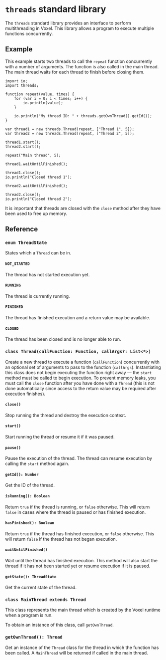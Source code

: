 # `threads` standard library
The `threads` standard library provides an interface to perform multithreading in Voxel. This library allows a program to execute multiple functions concurrently.

## Example
This example starts two threads to call the `repeat` function concurrently with a number of arguments. The function is also called in the main thread. The main thread waits for each thread to finish before closing them.

```voxel
import io;
import threads;

function repeat(value, times) {
    for (var i = 0; i < times; i++) {
        io.println(value);
    }

    io.println("My thread ID: " + threads.getOwnThread().getId());
}

var thread1 = new threads.Thread(repeat, ["Thread 1", 5]);
var thread2 = new threads.Thread(repeat, ["Thread 2", 5]);

thread1.start();
thread2.start();

repeat("Main thread", 5);

thread1.waitUntilFinished();

thread1.close();
io.println("Closed thread 1");

thread2.waitUntilFinished();

thread2.close();
io.println("Closed thread 2");
```

It is important that threads are closed with the `close` method after they have been used to free up memory.

## Reference

### `enum ThreadState`
States which a `Thread` can be in.

#### `NOT_STARTED`
The thread has not started execution yet.

#### `RUNNING`
The thread is currently running.

#### `FINISHED`
The thread has finished execution and a return value may be available.

#### `CLOSED`
The thread has been closed and is no longer able to run.

### `class Thread(callFunction: Function, callArgs?: List<*>)`
Create a new thread to execute a function (`callFunction`) concurrently with an optional set of arguments to pass to the function (`callArgs`). Instantiating this class does not begin executing the function right away — the `start` method must be called to begin execution. To prevent memory leaks, you must call the `close` function after you have done with a `Thread` (this is not done automatically since access to the return value may be required after execution finishes).

#### `close()`
Stop running the thread and destroy the execution context.

#### `start()`
Start running the thread or resume it if it was paused.

#### `pause()`
Pause the execution of the thread. The thread can resume execution by calling the `start` method again.

#### `getId(): Number`
Get the ID of the thread.

#### `isRunning(): Boolean`
Return `true` if the thread is running, or `false` otherwise. This will return `false` in cases where the thread is paused or has finished execution.

#### `hasFinished(): Boolean`
Return `true` if the thread has finished execution, or `false` otherwise. This will return `false` if the thread has not began execution.

#### `waitUntilFinished()`
Wait until the thread has finished execution. This method will also start the thread if it has not been started yet or resume execution if it is paused.

#### `getState(): ThreadState`
Get the current state of the thread.

### `class MainThread extends Thread`
This class represents the main thread which is created by the Voxel runtime when a program is run.

To obtain an instance of this class, call `getOwnThread`.

### `getOwnThread(): Thread`
Get an instance of the `Thread` class for the thread in which the function has been called. A `MainThread` will be returned if called in the main thread.